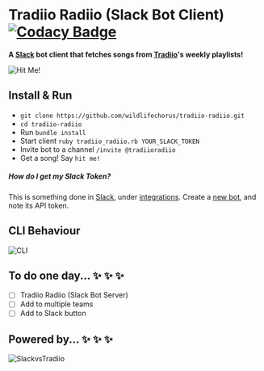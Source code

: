 # Tradiio Radiio (Slack Bot Client) [![Codacy Badge](https://api.codacy.com/project/badge/grade/8506f829277149249b19cb33a97b0315)](https://www.codacy.com/app/wildlifechorus/tradiio-radiio)

**A [Slack](https://slack.com/) bot client that fetches songs from [Tradiio](https://tradiio.com)'s weekly playlists!**

![Hit Me!](https://raw.githubusercontent.com/wildlifechorus/tradiio-radiio/master/images/hitme.png)

## Install & Run
* ``git clone https://github.com/wildlifechorus/tradiio-radiio.git``
* ``cd tradiio-radiio``
* Run ``bundle install``
* Start client ``ruby tradiio_radiio.rb YOUR_SLACK_TOKEN``
* Invite bot to a channel ``/invite @tradiioradiio``
* Get a song! Say ``hit me!``

##### How do I get my Slack Token?

This is something done in [Slack](https://slack.com/), under [integrations](https://my.slack.com/services). Create a [new bot](https://my.slack.com/services/new/bot), and note its API token.

## CLI Behaviour
![CLI](https://raw.githubusercontent.com/wildlifechorus/tradiio-radiio/master/images/cli.png)

## To do one day... :sparkles: :sparkles: :sparkles:
- [ ] Tradiio Radiio (Slack Bot Server)
- [ ] Add to multiple teams
- [ ] Add to Slack button

## Powered by... :sparkles: :sparkles: :sparkles:

![SlackvsTradiio](https://raw.githubusercontent.com/wildlifechorus/tradiio-radiio/master/images/slackvstradiio.png)